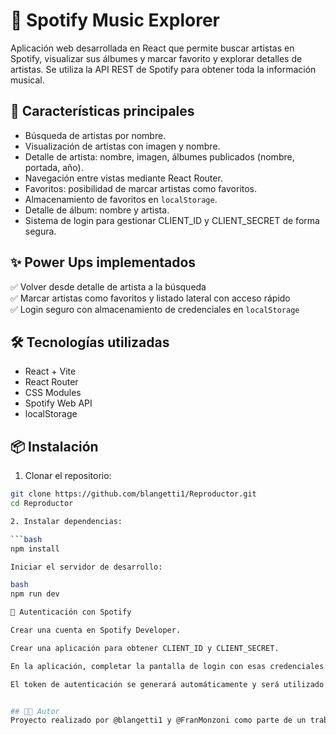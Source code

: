 # 🎵 Spotify Music Explorer

Aplicación web desarrollada en React que permite buscar artistas en Spotify, visualizar sus álbumes y marcar favorito y explorar detalles de artistas. Se utiliza la API REST de Spotify para obtener toda la información musical.

## 🚀 Características principales

- Búsqueda de artistas por nombre.
- Visualización de artistas con imagen y nombre.
- Detalle de artista: nombre, imagen, álbumes publicados (nombre, portada, año).
- Navegación entre vistas mediante React Router.
- Favoritos: posibilidad de marcar artistas como favoritos.
- Almacenamiento de favoritos en `localStorage`.
- Detalle de álbum: nombre y artista.
- Sistema de login para gestionar CLIENT_ID y CLIENT_SECRET de forma segura.

## ✨ Power Ups implementados

✅ Volver desde detalle de artista a la búsqueda  
✅ Marcar artistas como favoritos y listado lateral con acceso rápido  
✅ Login seguro con almacenamiento de credenciales en `localStorage`  


## 🛠️ Tecnologías utilizadas

- React + Vite
- React Router
- CSS Modules
- Spotify Web API
- localStorage

## 📦 Instalación

1. Clonar el repositorio:

```bash
git clone https://github.com/blangetti1/Reproductor.git
cd Reproductor

2. Instalar dependencias:

```bash
npm install

Iniciar el servidor de desarrollo:

bash
npm run dev

🔑 Autenticación con Spotify

Crear una cuenta en Spotify Developer.

Crear una aplicación para obtener CLIENT_ID y CLIENT_SECRET.

En la aplicación, completar la pantalla de login con esas credenciales.

El token de autenticación se generará automáticamente y será utilizado para realizar las consultas a la API.


## 🧑‍💻 Autor
Proyecto realizado por @blangetti1 y @FranMonzoni como parte de un trabajo práctico de desarrollo de software.


